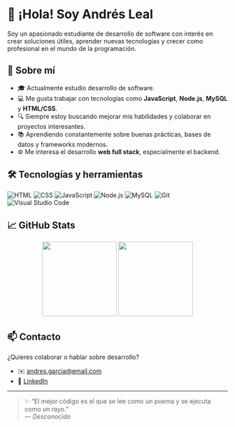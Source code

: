 # 👋 ¡Hola! Soy Andrés Leal

Soy un apasionado estudiante de desarrollo de software con interés en crear soluciones útiles, aprender nuevas tecnologías y crecer como profesional en el mundo de la programación.

## 🚀 Sobre mí

- 🎓 Actualmente estudio desarrollo de software.
- 💻 Me gusta trabajar con tecnologías como **JavaScript**, **Node.js**, **MySQL** y **HTML/CSS**.
- 🔍 Siempre estoy buscando mejorar mis habilidades y colaborar en proyectos interesantes.
- 📚 Aprendiendo constantemente sobre buenas prácticas, bases de datos y frameworks modernos.
- ⚙️ Me interesa el desarrollo **web full stack**, especialmente el backend.

## 🛠️ Tecnologías y herramientas

![HTML](https://img.shields.io/badge/-HTML5-E34F26?style=flat&logo=html5&logoColor=white)
![CSS](https://img.shields.io/badge/-CSS3-1572B6?style=flat&logo=css3)
![JavaScript](https://img.shields.io/badge/-JavaScript-F7DF1E?style=flat&logo=javascript&logoColor=black)
![Node.js](https://img.shields.io/badge/-Node.js-339933?style=flat&logo=node.js&logoColor=white)
![MySQL](https://img.shields.io/badge/-MySQL-00758F?style=flat&logo=mysql)
![Git](https://img.shields.io/badge/-Git-F05032?style=flat&logo=git&logoColor=white)
![Visual Studio Code](https://img.shields.io/badge/-VSCode-007ACC?style=flat&logo=visual-studio-code)

## 📈 GitHub Stats

<div align="center">
  <img height="170" src="https://github-readme-stats.vercel.app/api?username=Andre07g&show_icons=true&theme=tokyonight" />
  <img height="170" src="https://github-readme-stats.vercel.app/api/top-langs/?username=Andre07g&layout=compact&theme=tokyonight" />
</div>

## 📫 Contacto

¿Quieres colaborar o hablar sobre desarrollo?

- ✉️ andres.garcia@email.com 
- 💼 [LinkedIn](https://linkedin.com/in/andre07g)

---

> ✨ “El mejor código es el que se lee como un poema y se ejecuta como un rayo.”  
> — *Desconocido*


